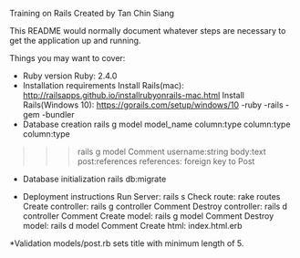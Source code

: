 Training on Rails
Created by Tan Chin Siang

This README would normally document whatever steps are necessary to get the
application up and running.

Things you may want to cover:

* Ruby version
Ruby: 2.4.0
* Installation requirements
Install Rails(mac): http://railsapps.github.io/installrubyonrails-mac.html
Install Rails(Windows 10): https://gorails.com/setup/windows/10
-ruby
-rails
-gem
-bundler
* Database creation
rails g model model_name column:type column:type column:type
>>> rails g model Comment username:string body:text post:references
references: foreign key to Post

* Database initialization
rails db:migrate

* Deployment instructions
Run Server: rails s
Check route: rake routes
Create controller: rails g controller Comment
Destroy controller: rails d controller Comment
Create model: rails g model Comment
Destroy model: rails d model Comment
Create html: index.html.erb

*Validation
models/post.rb
sets title with minimum length of 5.

